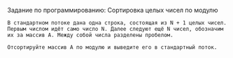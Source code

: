 Задание по программированию: Сортировка целых чисел по модулю

	В стандартном потоке дана одна строка, состоящая из N + 1 целых чисел. 
	Первым числом идёт само число N. Далее следуют ещё N чисел, обозначим 
	их за массив A. Между собой числа разделены пробелом.

	Отсортируйте массив А по модулю и выведите его в стандартный поток.